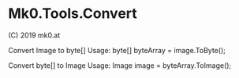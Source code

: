 # Mk0.Tools.Convert
(C) 2019 mk0.at

Convert Image to byte[]
Usage:  byte[] byteArray = image.ToByte();

Convert byte[] to Image
Usage: Image image = byteArray.ToImage();
